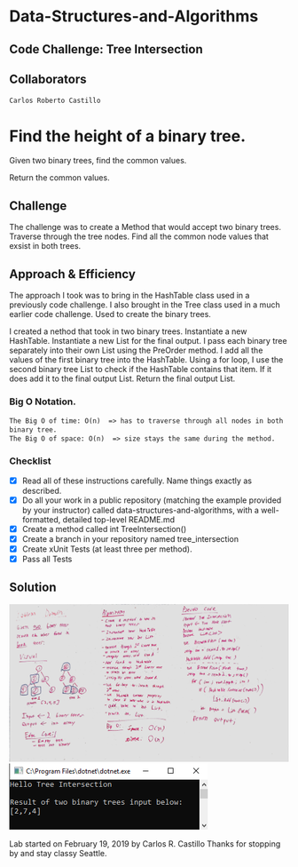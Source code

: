 # Data-Structures-and-Algorithms
## Code Challenge: Tree Intersection

## Collaborators
```
Carlos Roberto Castillo
```

# Find the height of a binary tree.
<!-- Short summary or background information -->
Given two binary trees, find the common values.

Return the common values.

## Challenge
<!-- Description of the challenge -->
The challenge was to create a Method that would accept two binary trees.  Traverse through the tree nodes.    Find all the common node values that exsist in both trees.

## Approach & Efficiency

<!-- What approach did you take? Why? What is the Big O space/time for this approach? -->
The approach I took was to bring in the HashTable class used in a previously code challenge.
 I also brought in the Tree class used in a much earlier code challenge.  Used to create the binary trees.  

I created a nethod that took in two binary trees.
 Instantiate a new HashTable.
 Instantiate a new List<int> for the final output.
 I pass each binary tree separately into their own List<int> using the PreOrder method.
 I add all the values of the first binary tree into the HashTable.
 Using a for loop, I use the second binary tree List to check if the HashTable contains that item.
 If it does add it to the final output List<int>.
 Return the final output List.


### Big O Notation.
```
The Big O of time: O(n)  => has to traverse through all nodes in both binary tree.
The Big O of space: O(n)  => size stays the same during the method.
```

### Checklist

- [x] Read all of these instructions carefully. Name things exactly as described.
- [x] Do all your work in a public repository (matching the example provided by your instructor) called data-structures-and-algorithms, with a well-formatted, detailed top-level README.md
- [x] Create a method called int TreeIntersection()
- [x] Create a branch in your repository named tree_intersection
- [x] Create xUnit Tests (at least three per method).
- [x] Pass all Tests

## Solution
<!-- Embedded whiteboard image -->
![](../../assets/TreeIntersection.jpg?raw=true)
![](../../assets/TreeIntersection.PNG?raw=true)

Lab started on February 19, 2019 by Carlos R. Castillo
Thanks for stopping by and stay classy Seattle.